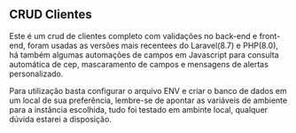 ## CRUD Clientes

Este é um crud de clientes completo com validações no back-end e front-end, foram usadas as versões 
mais recentees do Laravel(8.7) e PHP(8.0), há também algumas automações de campos em Javascript para 
consulta automática de cep, mascaramento de campos e mensagens de alertas personalizado.

Para utilização basta configurar o arquivo ENV e criar o banco de dados em um local de sua preferência,
lembre-se de apontar as variáveis de ambiente para a instância escolhida, tudo foi testado em ambinte 
local, qualquer dúvida estarei a disposição.

